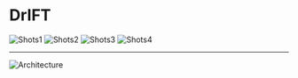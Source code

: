 # DrIFT


![Shots1](https://github.com/FardadDadboud/DrIFT/blob/main/DrIFT_ECCV.drawio1.jpg)
![Shots2](https://github.com/FardadDadboud/DrIFT/blob/main/DrIFT_ECCV.drawio2.jpg)
![Shots3](https://github.com/FardadDadboud/DrIFT/blob/main/DrIFT_ECCV.drawio3.jpg)
![Shots4](https://github.com/FardadDadboud/DrIFT/blob/main/DrIFT_ECCV.drawio4%(2).jpg)

---

![Architecture](https://github.com/FardadDadboud/DrIFT/blob/main/UDA.drawio%20(14).png)
